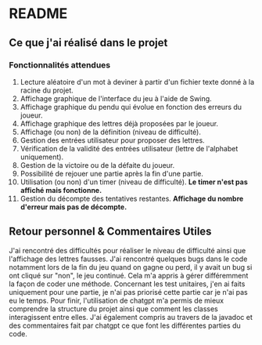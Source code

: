 # README

## Ce que j'ai réalisé dans le projet 

### Fonctionnalités attendues

1. Lecture aléatoire d'un mot à deviner à partir d'un fichier texte donné à la racine du projet.
2. Affichage graphique de l'interface du jeu à l'aide de Swing.
3. Affichage graphique du pendu qui évolue en fonction des erreurs du joueur.
4. Affichage graphique des lettres déjà proposées par le joueur.
5. Affichage (ou non) de la définition (niveau de difficulté).
6. Gestion des entrées utilisateur pour proposer des lettres.
7. Vérification de la validité des entrées utilisateur (lettre de l'alphabet uniquement).
8. Gestion de la victoire ou de la défaite du joueur.
9. Possibilité de rejouer une partie après la fin d'une partie.
10. Utilisation (ou non) d'un timer (niveau de difficulté).
**Le timer n'est pas affiché mais fonctionne.**
11. Gestion du décompte des tentatives restantes.
**Affichage du nombre d'erreur mais pas de décompte.**

## Retour personnel & Commentaires Utiles

J'ai rencontré des difficultés pour réaliser le niveau de difficulté ainsi que l'affichage des lettres fausses. 
J'ai rencontré quelques bugs dans le code notamment lors de la fin du jeu quand on gagne ou perd, il y avait un bug si ont cliqué sur "non", le jeu continué. Cela m'a appris à gérer différemment la façon de coder une méthode. 
Concernant les test unitaires, j'en ai faits uniquement pour une partie, je n'ai pas priorisé cette partie car je n'ai pas eu le temps.
Pour finir, l'utilisation de chatgpt m'a permis de mieux comprendre la structure du projet ainsi que comment les classes interagissent entre elles. 
J'ai également compris au travers de la javadoc et des commentaires fait par chatgpt ce que font les différentes parties du code.
